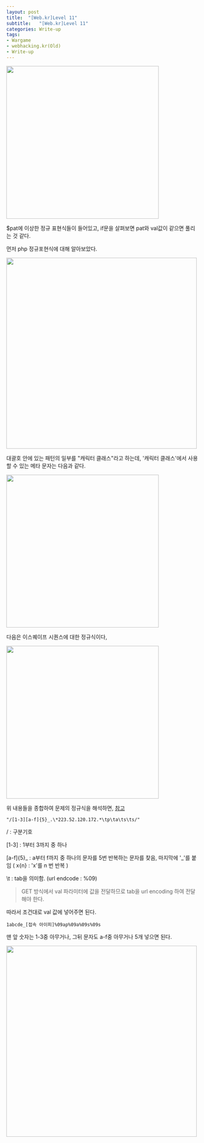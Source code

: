 ```yaml
---
layout: post
title:  "[Web.kr]Level 11"
subtitle:   "[Web.kr]Level 11"
categories: Write-up
tags:
- Wargame
- webhacking.kr(Old)
- Write-up
---
```


<img src="http://eliez3r.synology.me/assets/img/writeup/webkr/Level 11/image-20180730141047950.png" width="400px">



$pat에 이상한 정규 표현식들이 들어있고, if문을 살펴보면 pat와 val값이 같으면 풀리는 것 같다.



먼저 php 정규포현식에 대해 알아보았다.

<img src="http://eliez3r.synology.me/assets/img/writeup/webkr/Level 11/image-20180730141934532.png" width="500px">

대괄호 안에 있는 패턴의 일부를 "캐릭터 클래스"라고 하는데, '캐릭터 클래스'에서 사용할 수 있는 메타 문자는 다음과 같다.

<img src="http://eliez3r.synology.me/assets/img/writeup/webkr/Level 11/image-20180730142054910.png" width="400px">



다음은 이스퀘이프 시퀀스에 대한 정규식이다,

<img src="http://eliez3r.synology.me/assets/img/writeup/webkr/Level 11/image-20180730142148309.png" width="400px">



위 내용들을 종합하여 문제의 정규식을 해석하면, [참고](http://www.nextree.co.kr/p4327/)

`"/[1-3][a-f]{5}_.\*223.52.120.172.*\tp\ta\ts\ts/" `

/ : 구분기호

[1-3] : 1부터 3까지 중 하나

[a-f]{5}_ : a부터 f까지 중 하나의 문자를 5번 반복하는 문자를 찾음, 마지막에 '_'를 붙임 ( x{n} : 'x'를 n 번 반복 )

\t : tab을 의미함. (url endcode : %09)



> GET	방식에서 val 파라미터에 값을 전달하므로 tab을 url encoding 하여 전달해야 한다.



따라서 조건대로 val 값에 넣어주면 된다.

`1abcde_[접속 아이피]%09ap%09a%09s%09s`

맨 앞 숫자는 1-3중 아무거나, 그뒤 문자도 a-f중 아무거나 5개 넣으면 된다.



<img src="http://eliez3r.synology.me/assets/img/writeup/webkr/Level 11/image-20180730193453562.png" width="500px">



